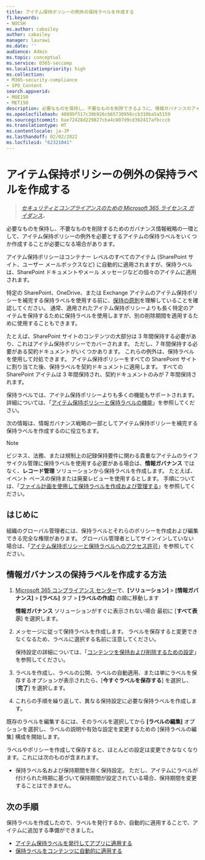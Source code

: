 ```yaml
---
title: アイテム保持ポリシーの例外の保持ラベルを作成する
f1.keywords:
- NOCSH
ms.author: cabailey
author: cabailey
manager: laurawi
ms.date: ''
audience: Admin
ms.topic: conceptual
ms.service: O365-seccomp
ms.localizationpriority: high
ms.collection:
- M365-security-compliance
- SPO_Content
search.appverid:
- MOE150
- MET150
description: 必要なものを保持し、不要なものを削除できるように、情報ガバナンスのアイテム保持ポリシーに対する例外の保持ラベルを作成する手順。
ms.openlocfilehash: 40899f517c39b926cb65730956ccb310ba5a5159
ms.sourcegitcommit: bae72428d229827cba4c807d9cd362417afbcccb
ms.translationtype: HT
ms.contentlocale: ja-JP
ms.lasthandoff: 02/02/2022
ms.locfileid: "62321041"
---
```

# <a name="create-retention-labels-for-exceptions-to-your-retention-policies"></a>アイテム保持ポリシーの例外の保持ラベルを作成する

>*[セキュリティとコンプライアンスのための Microsoft 365 ライセンス ガイダンス](/office365/servicedescriptions/microsoft-365-service-descriptions/microsoft-365-tenantlevel-services-licensing-guidance/microsoft-365-security-compliance-licensing-guidance)。*

必要なものを保持し、不要なものを削除するためのガバナンス情報戦略の一環として、アイテム保持ポリシーの例外を必要とするアイテムの保持ラベルをいくつか作成することが必要になる場合があります。 

アイテム保持ポリシーはコンテナー レベルのすべてのアイテム (SharePoint サイト、ユーザー メールボックスなど) に自動的に適用されますが、保持ラベルは、SharePoint ドキュメントやメール メッセージなどの個々のアイテムに適用されます。

特定の SharePoint、OneDrive、または Exchange アイテムのアイテム保持ポリシーを補完する保持ラベルを使用する前に、[保持の原則](retention.md#the-principles-of-retention-or-what-takes-precedence)を理解していることを確認してください。 通常、適用されたアイテム保持ポリシーよりも長く特定のアイテムを保持するために保持ラベルを使用しますが、別の削除期間を適用するために使用することもできます。

たとえば、SharePoint サイトのコンテンツの大部分は 3 年間保持する必要があり、これはアイテム保持ポリシーでカバーされます。 ただし、7 年間保持する必要がある契約ドキュメントがいくつかあります。 これらの例外は、保持ラベルを使用して対処できます。 アイテム保持ポリシーをすべての SharePoint サイトに割り当てた後、保持ラベルを契約ドキュメントに適用します。 すべての SharePoint アイテムは 3 年間保持され、契約ドキュメントのみが 7 年間保持されます。

保持ラベルでは、アイテム保持ポリシーよりも多くの機能もサポートされます。 詳細については、「[アイテム保持ポリシーと保持ラベルの機能](retention.md#compare-capabilities-for-retention-policies-and-retention-labels)」を参照してください。

次の情報は、情報ガバナンス戦略の一部としてアイテム保持ポリシーを補完する保持ラベルを作成するのに役立ちます。

> [!NOTE]
> ビジネス、法務、または規制上の記録保持要件に関わる貴重なアイテムのライフサイクル管理に保持ラベルを使用する必要がある場合は、**情報ガバナンス** ではなく、**レコード管理** ソリューションから保持ラベルを作成します。 たとえば、イベント ベースの保持または廃棄レビューを使用するとします。 手順については、「[ファイル計画を使用して保持ラベルを作成および管理する](file-plan-manager.md)」を参照してください。

## <a name="before-you-begin"></a>はじめに

組織のグローバル管理者には、保持ラベルとそれらのポリシーを作成および編集できる完全な権限があります。 グローバル管理者としてサインインしていない場合は、「[アイテム保持ポリシーと保持ラベルへのアクセス許可](get-started-with-information-governance.md#permissions-for-retention-policies-and-retention-labels)」を参照してください。

## <a name="how-to-create-retention-labels-for-information-governance"></a>情報ガバナンスの保持ラベルを作成する方法

1. [Microsoft 365 コンプライアンス センター](https://compliance.microsoft.com/)で、**[ソリューション]** > **[情報ガバナンス]** > **[ラベル]** タブ > **[ラベルの作成]** の順に移動します
    
    **情報ガバナンス** ソリューションがすぐに表示されない場合 最初に [**すべて表示**] を選択します。 

2. メッセージに従って保持ラベルを作成します。 ラベルを保存すると変更できなくなるため、ラベルに選択する名前に注意してください。
    
    保持設定の詳細については、「[コンテンツを保持および削除するための設定](retention-settings.md#settings-for-retaining-and-deleting-content)」を参照してください。

3. ラベルを作成し、ラベルの公開、ラベルの自動適用、または単にラベルを保存するオプションが表示されたら、[**今すぐラベルを保存する**] を選択し、[**完了**] を選択します。

4. これらの手順を繰り返して、異なる保持設定に必要な保持ラベルを作成します。

既存のラベルを編集するには、そのラベルを選択してから **[ラベルの編集]** オプションを選択し、ラベルの説明や有効な設定を変更するための [保持ラベルの編集] 構成を開始します。

ラベルやポリシーを作成して保存すると、ほとんどの設定は変更できななくなります。これには次のものが含まれます。
- 保持ラベル名および保持期間を除く保持設定。 ただし、アイテムにラベルが付けられた時期に基づいて保持期間が設定されている場合、保持期間を変更することはできません。

## <a name="next-steps"></a>次の手順

保持ラベルを作成したので、ラベルを発行するか、自動的に適用することで、アイテムに追加する準備ができました。
- [アイテム保持ラベルを発行してアプリに適用する](create-apply-retention-labels.md)
- [保持ラベルをコンテンツに自動的に適用する](apply-retention-labels-automatically.md)